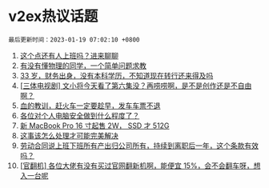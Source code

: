 # v2ex热议话题

`最后更新时间：2023-01-19 07:02:10 +0800`

1. [这个点还有人上班吗？进来聊聊](https://www.v2ex.com/t/909639)
1. [有没有懂物理的同学，一个简单问题求教](https://www.v2ex.com/t/909687)
1. [33 岁，财务出身，没有本科学历，不知道现在转行还来得及吗](https://www.v2ex.com/t/909629)
1. [[三体电视剧] 文小将今天看了第六集没？再唠唠啊，是不是创作还是不自由啊？](https://www.v2ex.com/t/909694)
1. [血的教训，赶火车一定要趁早，发车车票不退](https://www.v2ex.com/t/909684)
1. [各位对个人电脑安全做到什么程度了？](https://www.v2ex.com/t/909634)
1. [新 MacBook Pro 16 寸起售 2W， SSD 才 512G](https://www.v2ex.com/t/909637)
1. [这事该怎么处理才可能完美解决](https://www.v2ex.com/t/909716)
1. [劳动合同说上班下班所有产出归公司所有，持续到离职后一年，这个条款有效吗？](https://www.v2ex.com/t/909700)
1. [[官翻机] 各位大佬有没有买过官网翻新机啊，能便宜 15%，会不会翻车呀，想入一台呢](https://www.v2ex.com/t/909664)

